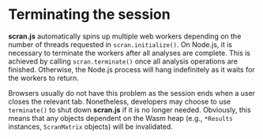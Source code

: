 # Terminating the session

**scran.js** automatically spins up multiple web workers depending on the number of threads requested in `scran.initialize()`.
On Node.js, it is necessary to terminate the workers after all analyses are complete.
This is achieved by calling `scran.terminate()` once all analysis operations are finished.
Otherwise, the Node.js process will hang indefinitely as it waits for the workers to return.

Browsers usually do not have this problem as the session ends when a user closes the relevant tab. 
Nonetheless, developers may choose to use `terminate()` to shut down **scran.js** if it is no longer needed.
Obviously, this means that any objects dependent on the Wasm heap (e.g., `*Results` instances, `ScranMatrix` objects) will be invalidated.
